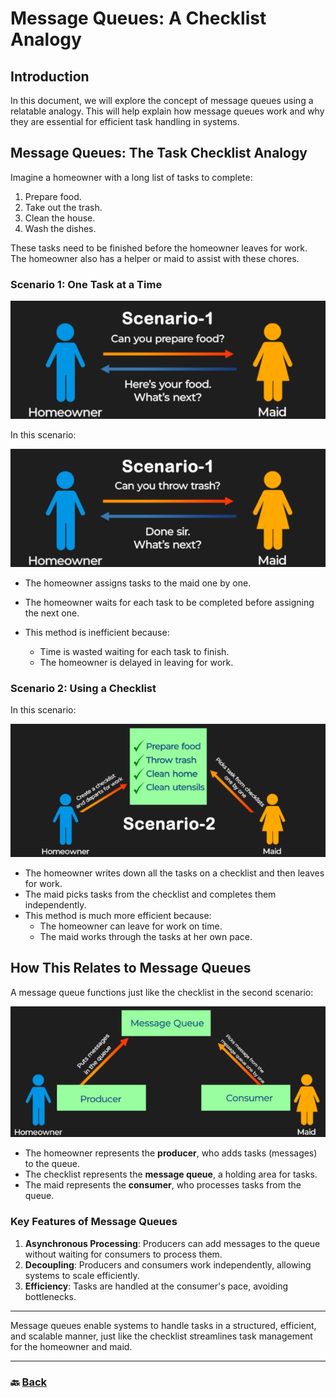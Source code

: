 # **Message Queues: A Checklist Analogy**

## **Introduction**

In this document, we will explore the concept of message queues using a relatable analogy. This will help explain how message queues work and why they are essential for efficient task handling in systems.

## **Message Queues: The Task Checklist Analogy**

Imagine a homeowner with a long list of tasks to complete:

1. Prepare food.  
2. Take out the trash.  
3. Clean the house.  
4. Wash the dishes.

These tasks need to be finished before the homeowner leaves for work. The homeowner also has a helper or maid to assist with these chores.

### **Scenario 1: One Task at a Time**

![14.png](img/14.png)

In this scenario:

![15.png](img/15.png)

* The homeowner assigns tasks to the maid one by one.  
* The homeowner waits for each task to be completed before assigning the next one.

* This method is inefficient because:  
  * Time is wasted waiting for each task to finish.  
  * The homeowner is delayed in leaving for work.

### **Scenario 2: Using a Checklist**

In this scenario:

![16.png](img/16.png)

* The homeowner writes down all the tasks on a checklist and then leaves for work.  
* The maid picks tasks from the checklist and completes them independently.  
* This method is much more efficient because:  
  * The homeowner can leave for work on time.  
  * The maid works through the tasks at her own pace.


## **How This Relates to Message Queues**

A message queue functions just like the checklist in the second scenario:

![17.png](img/17.png)

* The homeowner represents the **producer**, who adds tasks (messages) to the queue.  
* The checklist represents the **message queue**, a holding area for tasks.  
* The maid represents the **consumer**, who processes tasks from the queue.

### **Key Features of Message Queues**

1. **Asynchronous Processing**: Producers can add messages to the queue without waiting for consumers to process them.  
2. **Decoupling**: Producers and consumers work independently, allowing systems to scale efficiently.  
3. **Efficiency**: Tasks are handled at the consumer's pace, avoiding bottlenecks.

---
Message queues enable systems to handle tasks in a structured, efficient, and scalable manner, just like the checklist streamlines task management for the homeowner and maid.

---

### 🔙 [Back](../README.md)